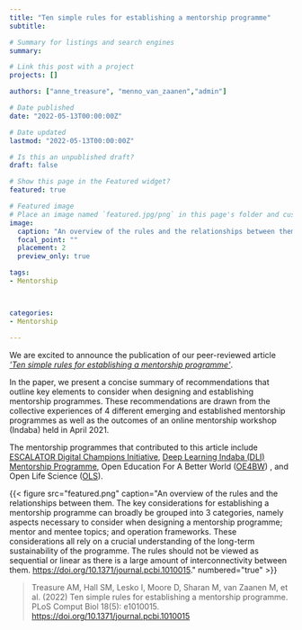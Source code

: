 ```yaml
---
title: "Ten simple rules for establishing a mentorship programme"
subtitle: 

# Summary for listings and search engines
summary:  

# Link this post with a project
projects: []

authors: ["anne_treasure", "menno_van_zaanen","admin"]

# Date published
date: "2022-05-13T00:00:00Z"

# Date updated
lastmod: "2022-05-13T00:00:00Z"

# Is this an unpublished draft?
draft: false

# Show this page in the Featured widget?
featured: true

# Featured image
# Place an image named `featured.jpg/png` in this page's folder and customize its options here.
image:
  caption: "An overview of the rules and the relationships between them. The key considerations for establishing a mentorship programme can broadly be grouped into 3 categories, namely aspects necessary to consider when designing a mentorship programme; mentor and mentee topics; and operation frameworks. These considerations all rely on a crucial understanding of the long-term sustainability of the programme. The rules should not be viewed as sequential or linear as there is a large amount of interconnectivity between them. https://doi.org/10.1371/journal.pcbi.1010015"
  focal_point: ""
  placement: 2
  preview_only: true

tags:
- Mentorship



categories:
- Mentorship

---
```


We are excited to announce the publication of our peer-reviewed article *['Ten simple rules for establishing a mentorship programme'](https://journals.plos.org/ploscompbiol/article?id=10.1371/journal.pcbi.1010015)*.

In the paper, we present a concise summary of recommendations that outline key elements to consider when designing and establishing mentorship programmes. These recommendations are drawn from the collective experiences of 4 different emerging and established mentorship programmes as well as the outcomes of an online mentorship workshop (Indaba) held in April 2021.

The mentorship programmes that contributed to this article include [ESCALATOR Digital
Champions Initiative](https://escalator.sadilar.org/champions/overview),  [Deep Learning Indaba (DLI) Mentorship Programme](https://deeplearningindaba.com/mentorship), Open Education For A Better World ([OE4BW](https://oe4bw.org)) , and Open Life Science ([OLS](https://openlifesci.org)).  


{{< figure src="featured.png" caption="An overview of the rules and the relationships between them. The key considerations for establishing a mentorship programme can broadly be grouped into 3 categories, namely aspects necessary to consider when designing a mentorship programme; mentor and mentee topics; and operation frameworks. These considerations all rely on a crucial understanding of the long-term sustainability of the programme. The rules should not be viewed as sequential or linear as there is a large amount of interconnectivity between them. https://doi.org/10.1371/journal.pcbi.1010015." numbered="true" >}}


> Treasure AM, Hall SM, Lesko I, Moore D, Sharan M, van Zaanen M, et al. (2022) Ten simple rules for establishing a mentorship programme. PLoS Comput Biol 18(5): e1010015. <https://doi.org/10.1371/journal.pcbi.1010015>
